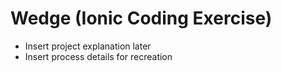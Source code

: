# Wedge (Ionic Coding Exercise)

- Insert project explanation later
- Insert process details for recreation
